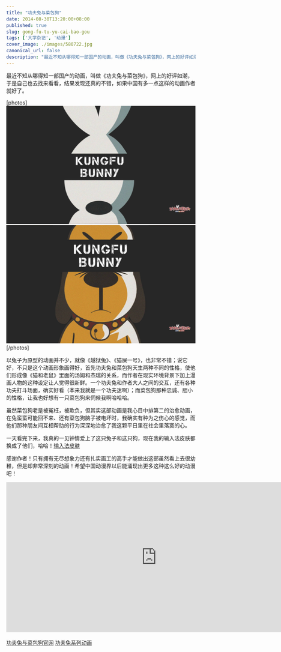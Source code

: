 ```yaml
---
title: "功夫兔与菜包狗"
date: 2014-08-30T13:20:00+08:00
published: true
slug: gong-fu-tu-yu-cai-bao-gou
tags: ['大学杂记', '动漫']
cover_image: ./images/580722.jpg
canonical_url: false
description: "最近不知从哪得知一部国产的动画，叫做《功夫兔与菜包狗》，网上的好评如潮，于是自己也去找来看看，结果发现还真的不错，如果中国有多一点这样的动画作者就好了。"
---
```




最近不知从哪得知一部国产的动画，叫做《功夫兔与菜包狗》，网上的好评如潮，于是自己也去找来看看，结果发现还真的不错，如果中国有多一点这样的动画作者就好了。

[photos]
![功夫兔](./images/580722.jpg)
![菜包狗](./images/580721.jpg)
[/photos]

以兔子为原型的动画并不少，就像《越狱兔》、《猫屎一号》，也非常不错；说它好，不只是这个动画形象画得好，首先功夫兔和菜包狗天生两种不同的性格，使他们形成像《猫和老鼠》里面的汤姆和杰瑞的关系，而作者在现实环境背景下加上漫画人物的这种设定让人觉得很新鲜。一个功夫兔和作者大人之间的交互，还有各种功夫打斗场面，确实好看（本来我就是一个功夫迷啊）；而菜包狗那种忠诚、胆小的性格，让我也好想有一只菜包狗来伺候我啊哈哈哈。

虽然菜包狗老是被冤枉，被欺负，但其实这部动画是我心目中排第二的治愈动画，在兔蛮蛮可能回不来、还有菜包狗脑子被电坏时，我确实有种为之伤心的感觉，而他们那种朋友间互相帮助的行为深深地治愈了我这颗平日里在社会里落寞的心。

一天看完下来，我真的一见钟情爱上了这只兔子和这只狗，现在我的输入法皮肤都换成了他们，哈哈！[输入法皮肤](http://jjjoystudios.com/taxonomies-other_genre/input-skins/)

感谢作者！只有拥有无尽想象力还有扎实画工的高手才能做出这部虽然看上去很幼稚，但是却非常深刻的动画！希望中国动漫界以后能涌现出更多这种这么好的动漫吧！

<iframe height=400 width=800 src='http://player.youku.com/embed/XNjg3NDgyNTI0' frameborder=0 'allowfullscreen'></iframe>

[功夫兔与菜包狗官网](http://jjjoystudios.com/)
[功夫兔系列动画](http://www.soku.com/search_video/q_%E5%8A%9F%E5%A4%AB%E5%85%94?f=1&kb=0412000000000__)